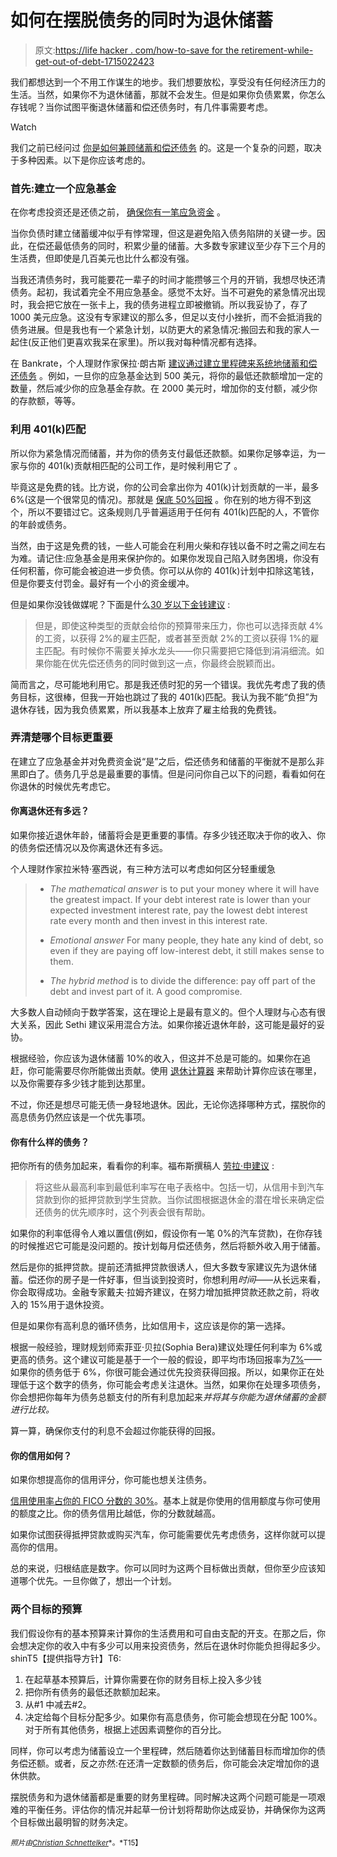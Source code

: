 # 如何在摆脱债务的同时为退休储蓄

> 原文:[https://life hacker . com/how-to-save for the retirement-while-get-out-of-debt-1715022423](https://lifehacker.com/how-to-save-for-retirement-while-getting-out-of-debt-1715022423)

我们都想达到一个不用工作谋生的地步。我们想要放松，享受没有任何经济压力的生活。当然，如果你不为退休储蓄，那就不会发生。但是如果你负债累累，你怎么存钱呢？当你试图平衡退休储蓄和偿还债务时，有几件事需要考虑。

Watch

我们之前已经问过 [你是如何兼顾储蓄和偿还债务](http://lifehacker.com/how-do-you-save-for-the-future-and-pay-down-debt-at-the-5993036#_ga=1.120431752.1268082208.1431441811) 的。这是一个复杂的问题，取决于多种因素。以下是你应该考虑的。

### **首先:建立一个应急基金**

在你考虑投资还是还债之前， [确保你有一笔应急资金](http://twocents.lifehacker.com/how-to-grow-an-emergency-fund-from-modest-savings-1638409351) 。

当你负债时建立储蓄缓冲似乎有悖常理，但这是避免陷入债务陷阱的关键一步。因此，在偿还最低债务的同时，积累少量的储蓄。大多数专家建议至少存下三个月的生活费，但即使是几百美元也比什么都没有强。

当我还清债务时，我可能要花一辈子的时间才能攒够三个月的开销，我想尽快还清债务。起初，我试着完全不用应急基金。感觉不太好。当不可避免的紧急情况出现时，我会把它放在一张卡上，我的债务进程立即被撤销。所以我妥协了，存了 1000 美元应急。这没有专家建议的那么多，但足以支付小挫折，而不会抵消我的债务进展。但是我也有一个紧急计划，以防更大的紧急情况:搬回去和我的家人一起住(反正他们更喜欢我呆在家里)。所以我对每种情况都有选择。

在 Bankrate，个人理财作家保拉·朗古斯 [建议通过建立里程碑来系统地储蓄和偿还债务](http://www.bankrate.com/finance/savings/should-you-pay-debt-before-saving-1.aspx) 。例如，一旦你的应急基金达到 500 美元，将你的最低还款额增加一定的数量，然后减少你的应急基金存款。在 2000 美元时，增加你的支付额，减少你的存款额，等等。

### 利用 401(k)匹配

所以你为紧急情况而储蓄，并为你的债务支付最低还款额。如果你足够幸运，为一家与你的 401(k)贡献相匹配的公司工作，是时候利用它了 。

毕竟这是免费的钱。比方说，你的公司会拿出你为 401(k)计划贡献的一半，最多 6%(这是一个很常见的情况)。那就是 [保底 50%回报](http://lifehacker.com/double-your-investments-guaranteed-why-you-shouldnt-p-33062119) 。你在别的地方得不到这个，所以不要错过它。这条规则几乎普遍适用于任何有 401(k)匹配的人，不管你的年龄或债务。

当然，由于这是免费的钱，一些人可能会在利用火柴和存钱以备不时之需之间左右为难。请记住:应急基金是用来保护你的。如果你发现自己陷入财务困境，你没有任何积蓄，你可能会被迫进一步负债。你可以从你的 401(k)计划中扣除这笔钱，但是你要支付罚金。最好有一个小的资金缓冲。

但是如果你没钱做媒呢？下面是什么[30 岁以下金钱建议](http://www.moneyunder30.com/should-you-delay-retirement-contributions-to-pay-off-debt#POQk1FmEhayu45Tv.99) :

> 但是，即使这种类型的贡献会给你的预算带来压力，你也可以选择贡献 4%的工资，以获得 2%的雇主匹配，或者甚至贡献 2%的工资以获得 1%的雇主匹配。有时候你不需要关掉水龙头——你只需要把它降低到涓涓细流。如果你能在优先偿还债务的同时做到这一点，你最终会脱颖而出。

简而言之，尽可能地利用它。那是我还债时犯的另一个错误。我优先考虑了我的债务目标，这很棒，但我一开始也跳过了我的 401(k)匹配。我认为我不能“负担”为退休存钱，因为我负债累累，所以我基本上放弃了雇主给我的免费钱。

### 弄清楚哪个目标更重要

在建立了应急基金并对免费资金说“是”之后，偿还债务和储蓄的平衡就不是那么非黑即白了。债务几乎总是最重要的事情。但是问问你自己以下的问题，看看如何在你退休的时候优先考虑它。

#### 你离退休还有多远？

如果你接近退休年龄，储蓄将会是更重要的事情。存多少钱还取决于你的收入、你的债务偿还情况以及你离退休还有多远。

个人理财作家拉米特·塞西说，有三种方法可以考虑如何区分轻重缓急

> *   *The mathematical answer* is to put your money where it will have the greatest impact. If your debt interest rate is lower than your expected investment interest rate, pay the lowest debt interest rate every month and then invest in this interest rate.
>     
> *   *Emotional answer* For many people, they hate any kind of debt, so even if they are paying off low-interest debt, it still makes sense to them.
>     
> *   *The hybrid method* is to divide the difference: pay off part of the debt and invest part of it. A good compromise.

大多数人自动倾向于数学答案，这在理论上是最有意义的。但个人理财与心态有很大关系，因此 Sethi 建议采用混合方法。如果你接近退休年龄，这可能是最好的妥协。

根据经验，你应该为退休储蓄 10%的收入，但这并不总是可能的。如果你在追赶，你可能需要尽你所能做出贡献。使用 [退休计算器](https://www.calcxml.com/calculators/retirement-calculator) 来帮助计算你应该在哪里，以及你需要存多少钱才能到达那里。

不过，你还是想尽可能无债一身轻地退休。因此，无论你选择哪种方式，摆脱你的高息债务仍然应该是一个优先事项。

#### 你有什么样的债务？

把你所有的债务加起来，看看你的利率。福布斯撰稿人 [劳拉·申建议](http://www.forbes.com/sites/laurashin/2015/02/17/debt-vs-retirement-how-much-to-put-toward-each/) :

> 将这些从最高利率到最低利率写在电子表格中。包括一切，从信用卡到汽车贷款到你的抵押贷款到学生贷款。当你试图根据退休金的潜在增长来确定偿还债务的优先顺序时，这个列表会很有帮助。

如果你的利率低得令人难以置信(例如，假设你有一笔 0%的汽车贷款)，在你存钱的时候推迟它可能是没问题的。按计划每月偿还债务，然后将额外收入用于储蓄。

然后是你的抵押贷款。提前还清抵押贷款很诱人，但大多数专家建议先为退休储蓄。偿还你的房子是一件好事，但当谈到投资时，你想利用*时间*——从长远来看，你会取得成功。金融专家戴夫·拉姆齐建议，在努力增加抵押贷款还款之前，将收入的 15%用于退休投资。

但是如果你有高利息的循环债务，比如信用卡，这应该是你的第一选择。

根据一般经验，理财规划师索菲亚·贝拉(Sophia Bera)建议处理任何利率为 6%或更高的债务。这个建议可能是基于一个一般的假设，即平均市场回报率为[7%](http://www.thesimpledollar.com/where-does-7-come-from-when-it-comes-to-long-term-stock-returns/)——如果你的债务低于 6%，你很可能会通过优先投资获得回报。所以，如果你正在处理低于这个数字的债务，你可能会考虑关注退休。当然，如果你在处理多项债务，你会想把你每年为债务总额支付的所有利息加起来*并将其与你能为退休储蓄的金额进行比较。*

算一算，确保你支付的利息不会超过你能获得的回报。

#### 你的信用如何？

如果你想提高你的信用评分，你可能也想关注债务。

[信用使用率占你的 FICO 分数的 30%](http://lifehacker.com/how-to-boost-and-maintain-your-credit-score-explained-1639207805#_ga=1.120431752.1268082208.1431441811)。基本上就是你使用的信用额度与你可使用的额度之比。你的债务信用比越低，你的分数就越高。

如果你试图获得抵押贷款或购买汽车，你可能需要优先考虑债务，这样你就可以提高你的信用。

总的来说，归根结底是数字。你可以同时为这两个目标做出贡献，但你至少应该知道哪个优先。一旦你做了，想出一个计划。

### 两个目标的预算

我们假设你有的基本预算来计算你的生活费用和可自由支配的开支。在那之后，你会想决定你的收入中有多少可以用来投资债务，然后在退休时你能负担得起多少。shinT5【提供指导方针】T6:

1.  在起草基本预算后，计算你需要在你的财务目标上投入多少钱
2.  把你所有债务的最低还款额加起来。
3.  从#1 中减去#2。
4.  决定给每个目标分配多少。如果你有高息债务，你可能会想现在分配 100%。对于所有其他债务，根据上述因素调整你的百分比。

同样，你可以考虑为储蓄设立一个里程碑，然后随着你达到储蓄目标而增加你的债务偿还额。或者，反之亦然:在还清一定数额的债务后，你可能会决定增加你的退休供款。

摆脱债务和为退休储蓄都是重要的财务里程碑。同时解决这两个问题可能是一项艰难的平衡任务。评估你的情况并起草一份计划将帮助你达成妥协，并确保你为这两个目标做出最明智的财务决定。

<small>*照片由*</small>[<small>*Christian Schnettelker*</small>](https://www.flickr.com/photos/manoftaste-de/15731043235/in/photolist-pY6H6n-7nJqSH-q4N38e-rDT6pt-rjEnq8-5Fzyps-cUomdJ-cUeD9C-e5DqYq-cUfnLh-4nHEcp-e5DuK3-6o57sb-cUfutL-9TGd3J-ftUx2m-7hnZqF-dWWxdc-bH5xuX-dTAKAs-opupcx-7mrmxa-dTC5T3-buaJxY-ha6KD7-4PPVP7-dTAKQL-5Sb9JA-9wkRVT-bH5xHV-8UGqWm-dSzPuE-dTwks6-s87ysU-dTC1cN-dTC3C5-dTwdCF-kT4Ksw-5tEWDd-iQ9KD7-jcmzWm-jcjeMt-bV6Vif-bf43F8-ir79jd-pRwebJ-dTC4U1-9VVvth-6gj36L-pcNZj7)<small>*。*T15】</small>